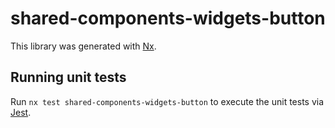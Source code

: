 # shared-components-widgets-button

This library was generated with [Nx](https://nx.dev).

## Running unit tests

Run `nx test shared-components-widgets-button` to execute the unit tests via [Jest](https://jestjs.io).
